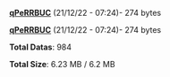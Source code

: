 [**qPeRRBUC**](/data/qPeRRBUC.txt) (21/12/22 - 07:24)- 274 bytes

[**qPeRRBUC**](/data/qPeRRBUC.txt) (21/12/22 - 07:24)- 274 bytes

**Total Datas**: 984

**Total Size**: 6.23 MB / 6.2 MB